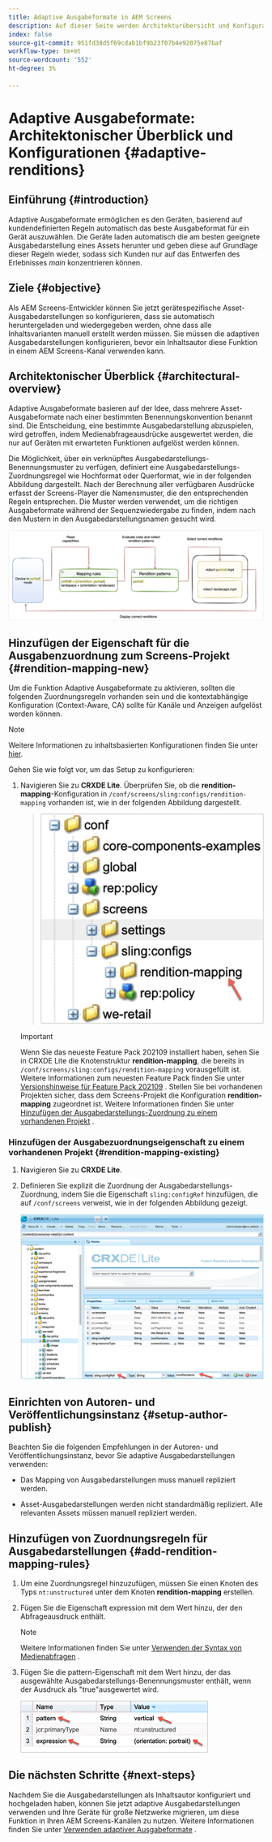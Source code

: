 ```yaml
---
title: Adaptive Ausgabeformate in AEM Screens
description: Auf dieser Seite werden Architekturübersicht und Konfigurationen für adaptive Ausgabedarstellungen in AEM Screens beschrieben.
index: false
source-git-commit: 951fd38d5f69cdab1bf9b23f07b4e92075e87baf
workflow-type: tm+mt
source-wordcount: '552'
ht-degree: 3%

---
```



# Adaptive Ausgabeformate: Architektonischer Überblick und Konfigurationen {#adaptive-renditions}

## Einführung {#introduction}

Adaptive Ausgabeformate ermöglichen es den Geräten, basierend auf kundendefinierten Regeln automatisch das beste Ausgabeformat für ein Gerät auszuwählen. Die Geräte laden automatisch die am besten geeignete Ausgabedarstellung eines Assets herunter und geben diese auf Grundlage dieser Regeln wieder, sodass sich Kunden nur auf das Entwerfen des Erlebnisses *main* konzentrieren können.

## Ziele {#objective}

Als AEM Screens-Entwickler können Sie jetzt gerätespezifische Asset-Ausgabedarstellungen so konfigurieren, dass sie automatisch heruntergeladen und wiedergegeben werden, ohne dass alle Inhaltsvarianten manuell erstellt werden müssen. Sie müssen die adaptiven Ausgabedarstellungen konfigurieren, bevor ein Inhaltsautor diese Funktion in einem AEM Screens-Kanal verwenden kann.

## Architektonischer Überblick {#architectural-overview}

Adaptive Ausgabeformate basieren auf der Idee, dass mehrere Asset-Ausgabeformate nach einer bestimmten Benennungskonvention benannt sind. Die Entscheidung, eine bestimmte Ausgabedarstellung abzuspielen, wird getroffen, indem Medienabfrageausdrücke ausgewertet werden, die nur auf Geräten mit erwarteten Funktionen aufgelöst werden können.

Die Möglichkeit, über ein verknüpftes Ausgabedarstellungs-Benennungsmuster zu verfügen, definiert eine Ausgabedarstellungs-Zuordnungsregel wie Hochformat oder Querformat, wie in der folgenden Abbildung dargestellt. Nach der Berechnung aller verfügbaren Ausdrücke erfasst der Screens-Player die Namensmuster, die den entsprechenden Regeln entsprechen. Die Muster werden verwendet, um die richtigen Ausgabeformate während der Sequenzwiedergabe zu finden, indem nach den Mustern in den Ausgabedarstellungsnamen gesucht wird.

![Bild](/help/user-guide/assets/adaptive-renditions/adaptive-renditions.png)

## Hinzufügen der Eigenschaft für die Ausgabenzuordnung zum Screens-Projekt {#rendition-mapping-new}

Um die Funktion Adaptive Ausgabeformate zu aktivieren, sollten die folgenden Zuordnungsregeln vorhanden sein und die kontextabhängige Konfiguration (Context-Aware, CA) sollte für Kanäle und Anzeigen aufgelöst werden können.

>[!NOTE]
>Weitere Informationen zu inhaltsbasierten Konfigurationen finden Sie unter [hier](https://sling.apache.org/documentation/bundles/context-aware-configuration/context-aware-configuration.html).

Gehen Sie wie folgt vor, um das Setup zu konfigurieren:

1. Navigieren Sie zu **CRXDE Lite**. Überprüfen Sie, ob die **rendition-mapping**-Konfiguration in `/conf/screens/sling:configs/rendition-mapping` vorhanden ist, wie in der folgenden Abbildung dargestellt.

   >![Bild](/help/user-guide/assets/adaptive-renditions/mapping-rules1.png)

   >[!IMPORTANT]
   >Wenn Sie das neueste Feature Pack 202109 installiert haben, sehen Sie in CRXDE Lite die Knotenstruktur **rendition-mapping**, die bereits in `/conf/screens/sling:configs/rendition-mapping` vorausgefüllt ist. Weitere Informationen zum neuesten Feature Pack finden Sie unter [Versionshinweise für Feature Pack 202109](/help/user-guide/release-notes-fp-202109.md) .
   >Stellen Sie bei vorhandenen Projekten sicher, dass dem Screens-Projekt die Konfiguration **rendition-mapping** zugeordnet ist. Weitere Informationen finden Sie unter [Hinzufügen der Ausgabedarstellungs-Zuordnung zu einem vorhandenen Projekt](#rendition-mapping-existing) .

### Hinzufügen der Ausgabezuordnungseigenschaft zu einem vorhandenen Projekt {#rendition-mapping-existing}

1. Navigieren Sie zu **CRXDE Lite**.

1. Definieren Sie explizit die Zuordnung der Ausgabedarstellungs-Zuordnung, indem Sie die Eigenschaft `sling:configRef` hinzufügen, die auf `/conf/screens` verweist, wie in der folgenden Abbildung gezeigt.

   ![Bild](/help/user-guide/assets/adaptive-renditions/renditon-mapping2.png)


## Einrichten von Autoren- und Veröffentlichungsinstanz {#setup-author-publish}

Beachten Sie die folgenden Empfehlungen in der Autoren- und Veröffentlichungsinstanz, bevor Sie adaptive Ausgabedarstellungen verwenden:

* Das Mapping von Ausgabedarstellungen muss manuell repliziert werden.

* Asset-Ausgabedarstellungen werden nicht standardmäßig repliziert. Alle relevanten Assets müssen manuell repliziert werden.

## Hinzufügen von Zuordnungsregeln für Ausgabedarstellungen {#add-rendition-mapping-rules}

1. Um eine Zuordnungsregel hinzuzufügen, müssen Sie einen Knoten des Typs `nt:unstructured` unter dem Knoten **rendition-mapping** erstellen.

1. Fügen Sie die Eigenschaft expression mit dem Wert hinzu, der den Abfrageausdruck enthält.

   >[!NOTE]
   >Weitere Informationen finden Sie unter [Verwenden der Syntax von Medienabfragen](https://developer.mozilla.org/en-US/docs/Web/CSS/Media_Queries/Using_media_queries) .

1. Fügen Sie die pattern-Eigenschaft mit dem Wert hinzu, der das ausgewählte Ausgabedarstellungs-Benennungsmuster enthält, wenn der Ausdruck als &quot;true&quot;ausgewertet wird.

   ![Bild](/help/user-guide/assets/adaptive-renditions/mapping-rules4.png)


## Die nächsten Schritte {#next-steps}

Nachdem Sie die Ausgabedarstellungen als Inhaltsautor konfiguriert und hochgeladen haben, können Sie jetzt adaptive Ausgabedarstellungen verwenden und Ihre Geräte für große Netzwerke migrieren, um diese Funktion in Ihren AEM Screens-Kanälen zu nutzen. Weitere Informationen finden Sie unter [Verwenden adaptiver Ausgabeformate](/help/user-guide/using-adaptive-renditions.md) .
